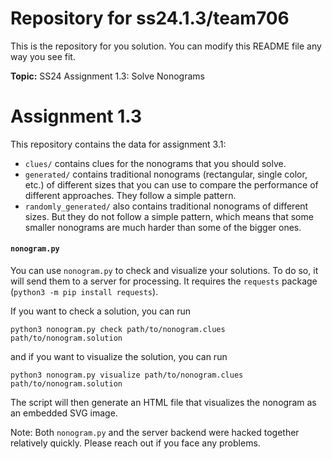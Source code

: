 # Repository for ss24.1.3/team706
This is the repository for you solution. You can modify this README file any way you see fit.

**Topic:** SS24 Assignment 1.3: Solve Nonograms

Assignment 1.3
==============


This repository contains the data for assignment 3.1:
* `clues/` contains clues for the nonograms that you should solve.
* `generated/` contains traditional nonograms (rectangular, single color, etc.) of different sizes that you can use to compare the performance of different approaches. They follow a simple pattern.
* `randomly_generated/` also contains traditional nonograms of different sizes. But they do not follow a simple pattern, which means that some smaller nonograms are much harder than some of the bigger ones.


#### `nonogram.py`
You can use `nonogram.py` to check and visualize your solutions.
To do so, it will send them to a server for processing.
It requires the `requests` package (`python3 -m pip install requests`).

If you want to check a solution, you can run
```
python3 nonogram.py check path/to/nonogram.clues path/to/nonogram.solution
```
and if you want to visualize the solution, you can run
```
python3 nonogram.py visualize path/to/nonogram.clues path/to/nonogram.solution
```
The script will then generate an HTML file that visualizes the nonogram as an embedded SVG image.

Note: Both `nonogram.py` and the server backend were hacked together relatively quickly.
Please reach out if you face any problems.



